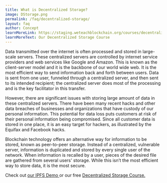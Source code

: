 ```yaml
---
title: What is Decentralized Storage?
image: DStorage.png
permalink: /faq/decentralized-storage/
layout: faq
author: Concept
learnMoreLink: https://staging.weteachblockchain.org/courses/decentralized-storage/
learnMoreText: Our Decentralized Storage Course
---
```

<span>Data transmitted over the internet is often processed and stored in large-scale servers. These centralized servers are controlled by internet service providers and web services like Google and Amazon. This is known as the client-server model and it is the backbone of our world wide web. It is the most efficient way to send information back and forth between users. Data is sent from one user, funneled through a centralized server, and then sent to its intended recipient; the centralized server does most of the processing and is the key facilitator in this transfer.</span>

<span>However, there are significant issues with storing large amount of data in these centralized servers. There have been many recent hacks and other data breaches of businesses and organizations that have custody of our personal information. This potential for data loss puts customers at risk of their personal information being compromised. Since all customer data is stored in one place, it is an easy target for hackers, as illustrated by the Equifax and Facebook hacks.</span>

<span>Blockchain technology offers an alternative way for information to be stored, known as peer-to-peer storage. Instead of a centralized, vulnerable server, information is duplicated and stored by every single user of the network.  When information is recalled by a user, pieces of the desired file are gathered from several users' storage. While this isn’t the most efficient way to store data, it is the most secure.</span>

<span>Check out <a href="https://try-ipfs.theblockchaininstitute.org/" target="_blank" rel="noopener">our IPFS Demo </a> or our free <a href="https://staging.weteachblockchain.org/courses/decentralized-storage/" target="_blank" rel="noopener">Decentralized Storage Course.</a></span>
